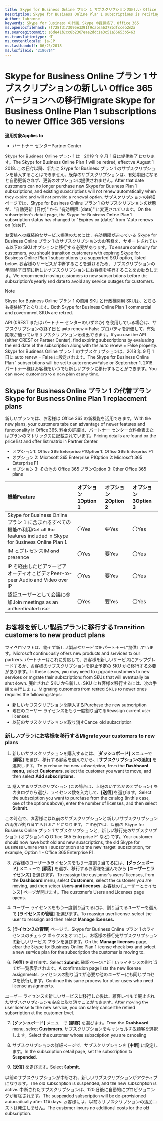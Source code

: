```yaml
---
title: Skype for Business Online プラン 1 サブスクリプションの新しい Office 365 バージョンへの移行 | パートナー センター
Description: Skype for Business Online Plan 1 subscriptions is retiring.
Author: labrenne
keywords: Skype for Business の計画、Skype の提供終了、Office 365
ms.openlocfilehash: 7f728f3173095e3391f9cacea6378bdfcceb2d2a
ms.sourcegitcommit: e6de41b2cc8b2307eae2ddb1a3c51a56653b5463
ms.translationtype: HT
ms.contentlocale: ja-JP
ms.lasthandoff: 06/26/2018
ms.locfileid: "2186714"
---
```

# <a name="migrate-skype-for-business-online-plan-1-subscriptions-to-newer-office-365-versions"></a><span data-ttu-id="cb288-103">Skype for Business Online プラン 1 サブスクリプションの新しい Office 365 バージョンへの移行</span><span class="sxs-lookup"><span data-stu-id="cb288-103">Migrate Skype for Business Online Plan 1 subscriptions to newer Office 365 versions</span></span>

**<span data-ttu-id="cb288-104">適用対象</span><span class="sxs-lookup"><span data-stu-id="cb288-104">Applies to</span></span>**

- <span data-ttu-id="cb288-105">パートナー センター</span><span class="sxs-lookup"><span data-stu-id="cb288-105">Partner Center</span></span>

<span data-ttu-id="cb288-106">Skype for Business Online プラン 1 は、2018 年 8 月 1 日に提供終了となります。</span><span class="sxs-lookup"><span data-stu-id="cb288-106">The Skype for Business Online Plan 1 will be retired, effective August 1 2018.</span></span> <span data-ttu-id="cb288-107">この日付以降、新たに Skype for Business プラン 1 のサブスクリプションを購入することはできません。既存のサブスクリプションは、有効期限になると自動更新されず、更新のオプションは提供されません。</span><span class="sxs-lookup"><span data-stu-id="cb288-107">After that date customers can no longer purchase new Skype for Business Plan 1 subscriptions, and existing subscriptions will not renew automatically when they expire and will not provide a renewal option.</span></span> <span data-ttu-id="cb288-108">サブスクリプションの詳細ページでは、Skype for Business Online プラン 1 のサブスクリプションの状態が、"自動更新: [日付]" から "有効期限: [date]" に変更されています。</span><span class="sxs-lookup"><span data-stu-id="cb288-108">On the subscription's detail page, the Skype for Business Online Plan 1 subscription status has changed to "Expires on [date]" from "Auto renews on [date]".</span></span>  

<span data-ttu-id="cb288-109">お客様への継続的なサービス提供のためには、有効期限が迫っている Skype for Business Online プラン 1 のサブスクリプションのお客様を、サポートされている以下の SKU オプションに移行する必要があります。</span><span class="sxs-lookup"><span data-stu-id="cb288-109">To ensure continuity for customers, you should transition customers with expiring Skype for Business Online Plan 1 subscriptions to a supported SKU option, listed below.</span></span> <span data-ttu-id="cb288-110">お客様のサービスが中断することを避けるため、サブスクリプションの年間終了日前に新しいサブスクリプションにお客様を移行することをお勧めします。</span><span class="sxs-lookup"><span data-stu-id="cb288-110">We recommend moving customers to new subscriptions before the subscription’s yearly end date to avoid any service outages for customers.</span></span> 

>[!NOTE]
><span data-ttu-id="cb288-111">Skype for Business Online プラン 1 の商用 SKU と行政機関用 SKUは、どちらも提供終了となります。</span><span class="sxs-lookup"><span data-stu-id="cb288-111">Both Skype for Business Online Plan 1 commercial and government SKUs are retired.</span></span>

<span data-ttu-id="cb288-112">API (CREST またはパートナー センターのいずれか) を使用している場合は、サブスクリプションの終了日と auto renew = False プロパティを評価して、有効期限が迫っているサブスクリプションを検出できます。</span><span class="sxs-lookup"><span data-stu-id="cb288-112">If you use the API (either CREST or Partner Center), find expiring subscriptions by evaluating the end date of the subscription along with the auto renew = False property.</span></span> <span data-ttu-id="cb288-113">Skype for Business Online プラン 1 のサブスクリプションは、2018 年 9 月 1 日に auto renew = False に設定されます。</span><span class="sxs-lookup"><span data-stu-id="cb288-113">The Skype for Business Online Plan 1 subscriptions will be set to auto renew=False on September 1, 2018.</span></span> <span data-ttu-id="cb288-114">パートナー様はお客様をいつでも新しいプランに移行することができます。</span><span class="sxs-lookup"><span data-stu-id="cb288-114">You can move customers to a new plan at any time.</span></span> 

## <a name="skype-for-business-online-plan-1-replacement-plans"></a><span data-ttu-id="cb288-115">Skype for Business Online プラン 1 の代替プラン</span><span class="sxs-lookup"><span data-stu-id="cb288-115">Skype for Business Online Plan 1 replacement plans</span></span>

<span data-ttu-id="cb288-116">新しいプランでは、お客様は Office 365 の新機能を活用できます。</span><span class="sxs-lookup"><span data-stu-id="cb288-116">With the new plans, your customers take can advantage of newer features and functionality in Office 365.</span></span> <span data-ttu-id="cb288-117">料金の詳細は、パートナー センターの料金表またはプランのマトリックスに記載されています。</span><span class="sxs-lookup"><span data-stu-id="cb288-117">Pricing details are found on the price list and offer list matrix in Partner Center.</span></span> 

- <span data-ttu-id="cb288-118">オプション1: Office 365 Enterprise F1</span><span class="sxs-lookup"><span data-stu-id="cb288-118">Option 1: Office 365 Enterprise F1</span></span>
- <span data-ttu-id="cb288-119">オプション 2: Microsoft 365 Enterprise F1</span><span class="sxs-lookup"><span data-stu-id="cb288-119">Option 2: Microsoft 365 Enterprise F1</span></span>
- <span data-ttu-id="cb288-120">オプション 3: その他の Office 365 プラン</span><span class="sxs-lookup"><span data-stu-id="cb288-120">Option 3: Other Office 365 plans</span></span>

|**<span data-ttu-id="cb288-121">機能</span><span class="sxs-lookup"><span data-stu-id="cb288-121">Feature</span></span>**    |**<span data-ttu-id="cb288-122">オプション 1</span><span class="sxs-lookup"><span data-stu-id="cb288-122">Option 1</span></span>**   |**<span data-ttu-id="cb288-123">オプション 2</span><span class="sxs-lookup"><span data-stu-id="cb288-123">Option 2</span></span>**   |**<span data-ttu-id="cb288-124">オプション 3</span><span class="sxs-lookup"><span data-stu-id="cb288-124">Option 3</span></span>**   |
|:-----------------|:-----------------|:-------------|:------------|
|<span data-ttu-id="cb288-125">Skype for Business Online プラン 1 に含まれるすべての機能の利用</span><span class="sxs-lookup"><span data-stu-id="cb288-125">Get all the features included in Skype for Business Online Plan 1</span></span>|<span data-ttu-id="cb288-126">〇</span><span class="sxs-lookup"><span data-stu-id="cb288-126">Yes</span></span>   |<span data-ttu-id="cb288-127">要</span><span class="sxs-lookup"><span data-stu-id="cb288-127">Yes</span></span>   |<span data-ttu-id="cb288-128">〇</span><span class="sxs-lookup"><span data-stu-id="cb288-128">Yes</span></span>   |
|<span data-ttu-id="cb288-129">IM とプレゼンス</span><span class="sxs-lookup"><span data-stu-id="cb288-129">IM and presence</span></span> |<span data-ttu-id="cb288-130">〇</span><span class="sxs-lookup"><span data-stu-id="cb288-130">Yes</span></span>   |<span data-ttu-id="cb288-131">要</span><span class="sxs-lookup"><span data-stu-id="cb288-131">Yes</span></span>   |<span data-ttu-id="cb288-132">〇</span><span class="sxs-lookup"><span data-stu-id="cb288-132">Yes</span></span>   |
|<span data-ttu-id="cb288-133">IP を経由したピアツーピア オーディオとビデオ</span><span class="sxs-lookup"><span data-stu-id="cb288-133">Peer-to-peer Audio and Video over IP</span></span>|<span data-ttu-id="cb288-134">〇</span><span class="sxs-lookup"><span data-stu-id="cb288-134">Yes</span></span>   |<span data-ttu-id="cb288-135">要</span><span class="sxs-lookup"><span data-stu-id="cb288-135">Yes</span></span>   |<span data-ttu-id="cb288-136">〇</span><span class="sxs-lookup"><span data-stu-id="cb288-136">Yes</span></span>   
|<span data-ttu-id="cb288-137">認証ユーザーとして会議に参加</span><span class="sxs-lookup"><span data-stu-id="cb288-137">Join meetings as an authenticated user</span></span>| <span data-ttu-id="cb288-138">〇</span><span class="sxs-lookup"><span data-stu-id="cb288-138">Yes</span></span>   |<span data-ttu-id="cb288-139">要</span><span class="sxs-lookup"><span data-stu-id="cb288-139">Yes</span></span>   |<span data-ttu-id="cb288-140">〇</span><span class="sxs-lookup"><span data-stu-id="cb288-140">Yes</span></span>   |

## <a name="transition-customers-to-new-product-plans"></a><span data-ttu-id="cb288-141">お客様を新しい製品プランに移行する</span><span class="sxs-lookup"><span data-stu-id="cb288-141">Transition customers to new product plans</span></span>

<span data-ttu-id="cb288-142">マイクロソフトは、絶えず新しい製品やサービスをパートナーに提供しています。</span><span class="sxs-lookup"><span data-stu-id="cb288-142">Microsoft continuously offers new products and services to our partners.</span></span> <span data-ttu-id="cb288-143">パートナーはこれに対応して、お客様を新しいサービスにアップグレードするか、お客様のサブスクリプションを廃止予定の SKU から移行する必要があります。</span><span class="sxs-lookup"><span data-stu-id="cb288-143">In these cases, you may need to upgrade customers to new services or migrate their subscriptions from SKUs that will eventually be shut down.</span></span> <span data-ttu-id="cb288-144">廃止された SKU から新しい SKU にお客様を移行するには、次の手順を実行します。</span><span class="sxs-lookup"><span data-stu-id="cb288-144">Migrating customers from retired SKUs to newer ones requires the following steps:</span></span>

- <span data-ttu-id="cb288-145">新しいサブスクリプションを購入する</span><span class="sxs-lookup"><span data-stu-id="cb288-145">Purchase the new subscription</span></span>
- <span data-ttu-id="cb288-146">現在のユーザー ライセンスをもう一度割り当てる</span><span class="sxs-lookup"><span data-stu-id="cb288-146">Reassign current user licenses</span></span>
- <span data-ttu-id="cb288-147">以前のサブスクリプションを取り消す</span><span class="sxs-lookup"><span data-stu-id="cb288-147">Cancel old subscription</span></span>

### <a name="migrate-your-customers-to-new-plans"></a><span data-ttu-id="cb288-148">新しいプランにお客様を移行する</span><span class="sxs-lookup"><span data-stu-id="cb288-148">Migrate your customers to new plans</span></span>

1. <span data-ttu-id="cb288-149">新しいサブスクリプションを購入するには、**[ダッシュボード]** メニューで **[顧客]** を選び、移行する顧客を選んでから、**[サブスクリプションの追加]** を選択します。</span><span class="sxs-lookup"><span data-stu-id="cb288-149">To purchase the new subscription, from the **Dashboard menu**, select **Customers**, select the customer you want to move, and then select **Add subscriptions**.</span></span>

2. <span data-ttu-id="cb288-150">購入するサブスクリプション (この場合は、上記のいずれかのオプション) をカタログから選び、ライセンス数を入力して、**[送信]** を選びます。</span><span class="sxs-lookup"><span data-stu-id="cb288-150">Select the subscription you want to purchase from the catalog (in this case, one of the options above), enter the number of licenses, and then select **Submit**.</span></span> 

<span data-ttu-id="cb288-151">この時点で、お客様には以前のサブスクリプションと新しいサブスクリプションの両方が割り当てられることになります。この例では、以前の Skype for Business Online プラン 1 サブスクリプションと、新しい移行先のサブスクリプション (オプション1 の Office 365 Enterprise F1 など) です。</span><span class="sxs-lookup"><span data-stu-id="cb288-151">Your customer should now have both old and new subscriptions, the old Skype for Business Online Plan 1  subscription and the new ‘target’ subscription, for example, Option 1 - Office 365 Enterprise F1.</span></span>

3. <span data-ttu-id="cb288-152">お客様のユーザーのライセンスをもう一度割り当てるには、**[ダッシュボード]** メニューで **[顧客]** を選び、移行するお客様を選んでから **[ユーザーとライセンス]** を選びます。</span><span class="sxs-lookup"><span data-stu-id="cb288-152">To reassign the customer's users' licenses, from the **Dashboard** menu, select **Customers**, select the customer you are moving, and then select **Users and licenses**.</span></span> <span data-ttu-id="cb288-153">お客様の [ユーザーとライセンス] ページが開きます。</span><span class="sxs-lookup"><span data-stu-id="cb288-153">The customer’s Users and Licenses page opens.</span></span>

4. <span data-ttu-id="cb288-154">ユーザー ライセンスをもう一度割り当てるには、割り当てるユーザーを選んで **[ライセンスの管理]** を選びます。</span><span class="sxs-lookup"><span data-stu-id="cb288-154">To reassign user license, select the user to reassign and then select **Manage licenses.**</span></span>

5. <span data-ttu-id="cb288-155">**[ライセンスの管理]** ページで、Skype for Business Online プラン 1 のライセンスのチェック ボックスをオフにし、お客様の移行先サブスクリプションの新しいサービス プランを選びます。</span><span class="sxs-lookup"><span data-stu-id="cb288-155">On the **Manage licenses** page, clear the Skype for Business Online Plan 1 license check box and select a new service plan for the subscription the customer is moving to.</span></span>

6. <span data-ttu-id="cb288-156">**[送信]** を選びます。</span><span class="sxs-lookup"><span data-stu-id="cb288-156">Select **Submit**.</span></span> <span data-ttu-id="cb288-157">確認ページに新しいライセンスの割り当てが一覧表示されます。</span><span class="sxs-lookup"><span data-stu-id="cb288-157">A confirmation page lists the new license assignments.</span></span> <span data-ttu-id="cb288-158">ライセンスの割り当てが必要な他のユーザーにも同じプロセスを続行します。</span><span class="sxs-lookup"><span data-stu-id="cb288-158">Continue this same process for other users who need license assignments.</span></span>

<span data-ttu-id="cb288-159">ユーザー ライセンスを新しいサービスに移行した後は、顧客レベルで廃止されたサブスクリプションを安全に取り消すことができます。</span><span class="sxs-lookup"><span data-stu-id="cb288-159">After moving the user license to the new service, you can safely cancel the retired subscription at the customer level.</span></span>

7. <span data-ttu-id="cb288-160">**[ダッシュボード]** メニューで **[顧客]** を選びます。</span><span class="sxs-lookup"><span data-stu-id="cb288-160">From the **Dashboard** menu, select **Customers**.</span></span> <span data-ttu-id="cb288-161">サブスクリプションをキャンセルする顧客を選択します。</span><span class="sxs-lookup"><span data-stu-id="cb288-161">Select the customer whose subscription you are canceling.</span></span>

8. <span data-ttu-id="cb288-162">サブスクリプションの詳細ページで、サブスクリプションを **[中断]** に設定します。</span><span class="sxs-lookup"><span data-stu-id="cb288-162">In the subscription detail page, set the subscription to **Suspended**.</span></span>

9. <span data-ttu-id="cb288-163">**[送信]** を選びます。</span><span class="sxs-lookup"><span data-stu-id="cb288-163">Select **Submit.**</span></span>

<span data-ttu-id="cb288-164">以前のサブスクリプションが中断され、新しいサブスクリプションがアクティブになります。</span><span class="sxs-lookup"><span data-stu-id="cb288-164">The old subscription is suspended, and the new subscription is active.</span></span> <span data-ttu-id="cb288-165">中断されたサブスクリプションは、120 日後に自動的にプロビジョニングが解除されます。</span><span class="sxs-lookup"><span data-stu-id="cb288-165">The suspended subscription will be de-provisioned automatically after 120 days.</span></span> <span data-ttu-id="cb288-166">お客様には、以前のサブスクリプションの追加コストは発生しません。</span><span class="sxs-lookup"><span data-stu-id="cb288-166">The customer incurs no additional costs for the old subscription.</span></span>

